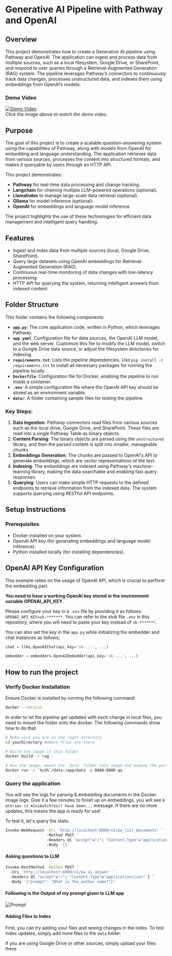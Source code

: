 # Generative AI Pipeline with Pathway and OpenAI

## Overview

This project demonstrates how to create a Generative AI pipeline using Pathway and OpenAI. The application can ingest and process data from multiple sources, such as a local filesystem, Google Drive, or SharePoint, and respond to user queries through a Retrieval-Augmented Generation (RAG) system. The pipeline leverages Pathway’s connectors to continuously track data changes, processes unstructured data, and indexes them using embeddings from OpenAI’s models.

### Demo Video

[![Demo Video](https://link_to_demo_gif_or_thumbnail_image)](https://link_to_demo_video)  
*Click the image above to watch the demo video.*

## Purpose

The goal of this project is to create a scalable question-answering system using the capabilities of Pathway, along with models from OpenAI for embedding and language understanding. The application retrieves data from various sources, processes the content into structured formats, and makes it queryable by users through an HTTP API.

This project demonstrates:
- **Pathway** for real-time data processing and change tracking.
- **Langchain** for chaining multiple LLM-powered operations (optional).
- **LlamaIndex** to manage large-scale data retrieval (optional).
- **Ollama** for model inference (optional).
- **OpenAI** for embeddings and language model inference.

The project highlights the use of these technologies for efficient data management and intelligent query handling.

## Features

- Ingest and index data from multiple sources (local, Google Drive, SharePoint).
- Query large datasets using OpenAI embeddings for Retrieval-Augmented Generation (RAG).
- Continuous real-time monitoring of data changes with low-latency processing.
- HTTP API for querying the system, returning intelligent answers from indexed content.

## Folder Structure

This folder contains the following components:

- **`app.py`**: The core application code, written in Python, which leverages Pathway.
- **`app.yaml`**: Configuration file for data sources, the OpenAI LLM model, and the web server. Customize this file to modify the LLM model, switch to a Google Drive data source, or adjust the filesystem directories for indexing.
- **`requirements.txt`**: Lists the pipeline dependencies. Use `pip install -r requirements.txt` to install all necessary packages for running the pipeline locally.
- **`Dockerfile`**: Configuration file for Docker, enabling the pipeline to run inside a container.
- **`.env`**: A simple configuration file where the OpenAI API key should be stored as an environment variable.
- **`data/`**: A folder containing sample files for testing the pipeline.

### Key Steps:
1. **Data Ingestion**: Pathway connectors read files from various sources such as the local drive, Google Drive, and SharePoint. These files are read into a single Pathway Table as binary objects.
2. **Content Parsing**: The binary objects are parsed using the `unstructured` library, and then the parsed content is split into smaller, manageable chunks.
3. **Embeddings Generation**: The chunks are passed to OpenAI's API to generate embeddings, which are vector representations of the text.
4. **Indexing**: The embeddings are indexed using Pathway's machine-learning library, making the data searchable and enabling fast query responses.
5. **Querying**: Users can make simple HTTP requests to the defined endpoints to retrieve information from the indexed data. The system supports querying using RESTful API endpoints.


## Setup Instructions

### Prerequisites

- Docker installed on your system.
- OpenAI API key (for generating embeddings and language model inference).
- Python installed locally (for installing dependencies).


## OpenAI API Key Configuration

This example relies on the usage of OpenAI API, which is crucial to perform the embedding part.

**You need to have a working OpenAI key stored in the environment variable OPENAI_API_KEY**.

Please configure your key in a `.env` file by providing it as follows: `OPENAI_API_KEY=sk-*******`. You can refer to the stub file `.env` in this repository, where you will need to paste your key instead of `sk-*******`.

You can also set the key in the `app.py` while initializing the embedder and chat instances as follows;

```python
chat = llms.OpenAIChat(api_key='sk-...', ...)

embedder = embedders.OpenAIEmbedder(api_key='sk-...', ...)
```

## How to run the project

### Verify Docker Installation

Ensure Docker is installed by running the following command:

```bash
docker --version
```

In order to let the pipeline get updated with each change in local files, you need to mount the folder onto the docker. The following commands show how to do that.

```bash
# Make sure you are in the right directory.
cd yourDirectory #where files are there

# Build the image in this folder
docker build -t rag .

# Run the image, mount the `data` folder into image and expose the port `8000`
docker run -v `%cd%`/data:/app/data -p 8000:8000 qa
```

### Query the application
You will see the logs for parsing & embedding documents in the Docker image logs. 
Give it a few minutes to finish up on embeddings, you will see `0 entries (x minibatch(es)) have been...` message.
If there are no more updates, this means the app is ready for use!

To test it, let's query the stats:
```bash
Invoke-WebRequest -Uri 'http://localhost:8000/v1/pw_list_documents' `
                  -Method POST `
                  -Headers @{ "accept"="/"; "Content-Type"="application/json" } `
                  -Body '{}'
```


#### Asking questions to LLM

```bash
Invoke-RestMethod -Method POST `
  -Uri 'http://localhost:8000/v1/pw_ai_answer' `
  -Headers @{ "accept"="/"; "Content-Type"="application/json" } `
  -Body '{"prompt": "What is the author name?"}'
```
#### Following is the Output of my prompt given to LLM app
![Prompt](https://github.com/user-attachments/assets/7b8d8ca6-0135-4d2b-91c4-f78b0ca6a0d9)



#### Adding Files to Index

First, you can try adding your files and seeing changes in the index. To test index updates, simply add more files to the `data` folder.

If you are using Google Drive or other sources, simply upload your files there.
